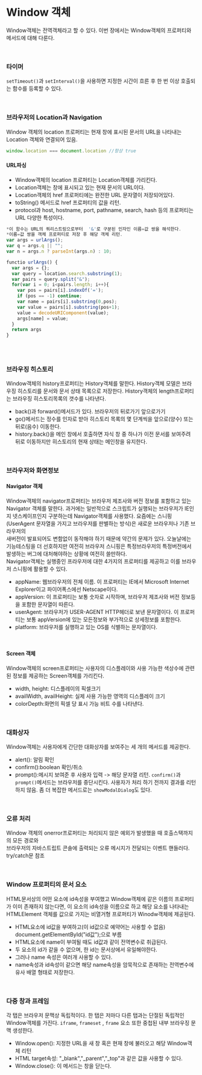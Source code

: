 # Window 객체

Window객체는 전역객체라고 할 수 있다. 이번 장에서는 Window객체의 프로퍼티와 메서드에 대해 다룬다.

<br>

### 타이머
<code>setTimeout()</code>과 <code>setInterval()</code>을 사용하면 지정한 시간이 흐른 후 한 번 이상 호출되는 함수를 등록할 수 있다.

<br>

### 브라우저의 Location과 Navigation
Window 객체의 location 프로퍼티는 현재 창에 표시된 문서의 URL을 나타내는 Location 객체와 연결되어 있음.

```javascript
window.location === document.location //항상 true
```
#### URL파싱
- Window객체의 location 프로퍼티는 Location객체를 가리킨다. 
- Location객체는 창에 표시되고 있는 현재 문서의 URL이다. 
- Location객체의 href 프로퍼티에는 완전한 URL 문자열이 저장되어있다.
- toString() 메서드로 href 프로퍼티의 값을 리턴.
- protocol과 host, hostname, port, pathname, search, hash 등의 프로퍼티는 URL 다양한 특성이다.

```javascript
*이 함수는 URL의 쿼리스트링으로부터  '&'로 구분된 인자인 이름=값 쌍을 해석한다.
*이름=값 쌍을 객체 프로퍼티로 저장 후 해당 객체 리턴.
var args = urlArgs();
var q = args.q || "";
var n = args.n ? parseInt(args.n) : 10;

functio urlArgs() {
  var args = {};
  var query = location.search.substring(1);
  var pairs = query.split("&");
  for(var i = 0; i<pairs.length; i++){
    var pos = pairs[i].indexOf('=');
    if (pos == -1) continue;
    var name = pairs[i].substring(0,pos);
    var value = pairs[i].substring(pos+1);
    value = decodeURIComponent(value);
    args[name] = value;
  }
  return args
}
 
```
<br>

### 브라우징 히스토리
Window객체의 history프로퍼티는 History객체를 말한다. History객체 모델은 브라우징 히스토리를 문서와 문서 상태 목록으로 저장한다.
History객체의 length프로퍼티는 브라우징 히스토리목록의 갯수를 나타낸다.
- back()과 forward()메서드가 있다. 브라우저의 뒤로가기 앞으로가기
- go()메서드는 정수를 인자로 받아 히스토리 목록의 몇 단계씩을 앞으로(양수) 또는 뒤로(음수) 이동한다.
- history.back()을 메인 창에서 호출하면 자식 창 중 하나가 이전 문서를 보여주려 뒤로 이동하지만 히스토리의 현재 상태는 메인창을 유지한다.

<br>

### 브라우저와 화면정보
#### Navigator 객체
Window객체의 navigator프로퍼티는 브라우저 제조사와 버전 정보를 포함하고 있는 Navigator 객체를 말한다.
과거에는 일반적으로 스크립트가 실행되는 브라우저가 IE인지 넷스케이프인지 구분하는데 Navigator객체를 사용했다.
요즘에는 스니핑(UserAgent 문자열을 가지고 브라우저를 판별하는 방식)은 새로운 브라우저나 기존 브라우저의 <br>
새버전이 발표되어도 변함없이 동작해야 하기 때문에 약간의 문제가 있다.
오늘날에는 기능테스팅을 더 선호하지만 여전히 브라우저 스니핑은 특정브라우저의 특정버전에서 발생하는 버그에 대처해야하는 상황에 여전히 쓸만하다.<br>Navigator객체는 실행중인 프라우저에 대한 4가지의 프로퍼티를 제공하고 이를 브라우저 스니핑에 활용할 수 있다.

- appName: 웹브라우저의 전체 이름. 이 프로퍼티는 IE에서 Microsoft Internet Explorer이고 파이어폭스에선 Netscape이다.
- appVersion: 이 프로퍼티는 보통 숫자로 시작하며, 브라우저 제조사와 버전 정보등을 포함한 문자열이 따른다.
- userAgent: 브라우저가 USER-AGENT HTTP헤더로 보낸 문자열이다. 이 프로퍼티는 보통 appVersion에 있는 모든정보와 부가적으로 상세정보를 포함한다.
- platform: 브라우저를 실행하고 있는 OS를 식별하는 문자열이다.

<br>

#### Screen 객체
Window객체의 screen프로퍼티는 사용자의 디스플레이와 사용 가능한 색상수에 관련된 정보를 제공하는 Screen객체를 가리킨다.
- width, height: 디스플레이의 픽셀크기
- availWidth, availHeight: 실제 사용 가능한 영역의 디스플레이 크기
- colorDepth:화면의 픽셀 당 표시 가능 비트 수를 나타낸다.

<br>

### 대화상자
Window객체는 사용자에게 간단한 대화상자를 보여주는 세 개의 메서드를 제공한다.
- alert(): 알림 확인
- confirm():boolean 확인/취소
- prompt():메시지 보여준 후 사용자 입력 -> 해당 문자열 리턴.
<code>confirm()</code>과 <code>prompt()</code>메서드는 브라우저를 중단시킨다. 사용자가 처리 하기 전까지 결과를 리턴하지 않음.
좀 더 복잡한 메서드로는 <code>showModalDialog</code>도 있다.

<br>

### 오류 처리
Window 객체의 onerror프로퍼티는 처리되지 않은 예외가 발생했을 때 호출스택까지의 모든 경로와 <br>
브라우저의 자바스트립트 콘솔에 출력되는 오류 메시지가 전달되는 이벤트 핸들러다. try/catch문 참조

<br>

### Window 프로퍼티의 문서 요소
HTML문서상의 어떤 요소에 id속성을 부여했고 Window객체에 같은 이름의 프로퍼티가 이미 존재하지 않는다면, 이 요소의 id속성을 이름으로 하고 해당 요소를 나타내는 HTMLElement 객체를 값으로 가지는 비열거형 프로퍼티가 Winodw객체에 제공된다. 
- HTML요소에 id값을 부여하고(이 id값으로 예약어는 사용할 수 없음) document.getElementById("id값");으로 부름
- HTML요소에 name이 부여될 때도 id값과 같이 전역변수로 취급된다.
- 두 요소의 id가 같을 수 없으며, 한 id는 문서상에서 유일해야한다. 
- 그러나 name 속성은 여러개 사용할 수 있다.
- name속성과 id속성이 같으면 해당 name속성을 암묵적으로 존재하는 전역변수에 유사 배열 형태로 저장한다.

<br>

### 다중 창과 프레임
각 탭은 브라우저 문맥상 독립적이다. 한 탭은 저마다 다른 탭과는 단절된 독립적인 Window객체를 가진다.
<code>iframe</code>, <code>frameset</code> , <code>frame</code> 요소 또한 중첩된 내부 브라우징 문맥 생성한다.
- Window.open(): 지정한 URL을 새 창 혹은 현재 창에 불러오고 해당 Window객체 리턴
- HTML target속성: "_blank","_parent","_top"과 같은 값을 사용할 수 있다.
- Window.close(): 이 메서드는 창을 닫는다.

<br>

